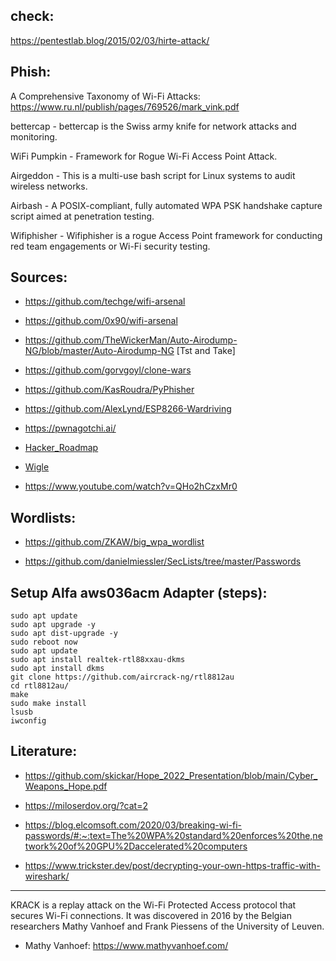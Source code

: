 
## check:

https://pentestlab.blog/2015/02/03/hirte-attack/

## Phish:

A Comprehensive Taxonomy of Wi-Fi Attacks: https://www.ru.nl/publish/pages/769526/mark_vink.pdf



bettercap -	bettercap is the Swiss army knife for network attacks and monitoring.

WiFi Pumpkin -	Framework for Rogue Wi-Fi Access Point Attack.

Airgeddon - This is a multi-use bash script for Linux systems to audit wireless networks.

Airbash - A POSIX-compliant, fully automated WPA PSK handshake capture script aimed at penetration testing.

Wifiphisher - Wifiphisher is a rogue Access Point framework for conducting red team engagements or Wi-Fi security testing.

## Sources:

* https://github.com/techge/wifi-arsenal

* https://github.com/0x90/wifi-arsenal

* https://github.com/TheWickerMan/Auto-Airodump-NG/blob/master/Auto-Airodump-NG [Tst and Take]

* https://github.com/gorvgoyl/clone-wars

* https://github.com/KasRoudra/PyPhisher

* https://github.com/AlexLynd/ESP8266-Wardriving

* https://pwnagotchi.ai/

* [Hacker_Roadmap](https://github.com/sundowndev/hacker-roadmap#globe_with_meridians-wireless-testing)

* [Wigle](https://wigle.net/)

* https://www.youtube.com/watch?v=QHo2hCzxMr0

## Wordlists:

* https://github.com/ZKAW/big_wpa_wordlist

* https://github.com/danielmiessler/SecLists/tree/master/Passwords

## Setup Alfa aws036acm Adapter (steps):
```
sudo apt update 
sudo apt upgrade -y 
sudo apt dist-upgrade -y 
sudo reboot now 
sudo apt update 
sudo apt install realtek-rtl88xxau-dkms 
sudo apt install dkms 
git clone https://github.com/aircrack-ng/rtl8812au 
cd rtl8812au/ 
make 
sudo make install 
lsusb 
iwconfig
```

## Literature:

* https://github.com/skickar/Hope_2022_Presentation/blob/main/Cyber_Weapons_Hope.pdf

* https://miloserdov.org/?cat=2

* https://blog.elcomsoft.com/2020/03/breaking-wi-fi-passwords/#:~:text=The%20WPA%20standard%20enforces%20the,network%20of%20GPU%2Daccelerated%20computers

* https://www.trickster.dev/post/decrypting-your-own-https-traffic-with-wireshark/

* * *

KRACK is a replay attack on the Wi-Fi Protected Access protocol that secures Wi-Fi connections. It was discovered in 2016 by the Belgian researchers Mathy Vanhoef and Frank Piessens of the University of Leuven. 

* Mathy Vanhoef: https://www.mathyvanhoef.com/



